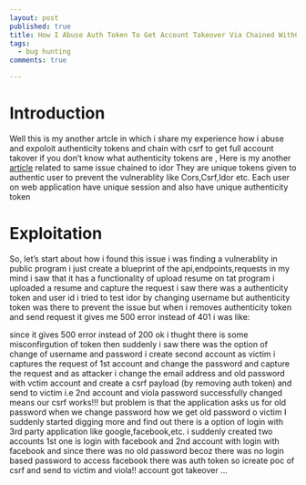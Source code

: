 ```yaml
---
layout: post
published: true
title: How I Abuse Auth Token To Get Account Takeover Via Chained WithCsrf
tags:
  - bug hunting
comments: true

---
```


# Introduction
Well this is my another artcle in which i share my experience how i abuse and expoloit authenticity tokens and chain with csrf to get full account takover if you don’t know what authenticity tokens are , Here is my another <a href="https://tox7cv3nom.github.io/2020-07-28-authentication-token-bypass-leads-too-idor/">article</a> related to same issue chained to idor
They are unique tokens given to authentic user to prevent the vulnerablity like Cors,Csrf,Idor etc. Each user on web application have unique session and also have unique authenticity token


# Exploitation
So, let’s start about how i found this issue i was finding a vulnerablity in public program i just create a blueprint of the api,endpoints,requests in my mind i saw that it has a functionality of upload resume on tat program i uploaded a resume and capture the request i saw there was a authenticity token and user id i tried to test idor by changing username but authenticity token was there to prevent the issue but when i removes authenticity token and send request it gives me 500 error instead of 401 i was like:

since it gives 500 error instead of 200 ok i thught there is some misconfirgution of token then suddenly i saw there was the option of change of username and password i create second account as victim i captures the request of 1st account and change the password and capture the request and as attacker i change the email address and old password with vctim account and create a csrf payload (by removing auth token) and send to victim i.e 2nd account and viola password successfully changed means our csrf works!!!
but problem is that the application asks us for old password when we change password how we get old password o victim I suddenly started digging more and find out there is a option of login with 3rd party application like google,facebook,etc. i suddenly created two accounts 1st one is login with facebook and 2nd account with login with facebook and since there was no old password becoz there was no login based password to access facebook there was auth token so icreate poc of csrf and send to victim and viola!! account got takeover …


